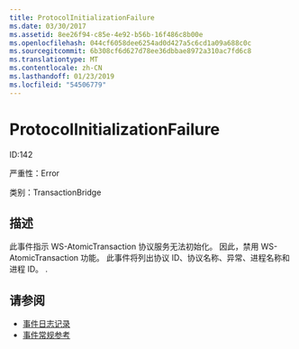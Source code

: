 ```yaml
---
title: ProtocolInitializationFailure
ms.date: 03/30/2017
ms.assetid: 8ee26f94-c85e-4e92-b56b-16f486c8b00e
ms.openlocfilehash: 044cf6058dee6254ad0d427a5c6cd1a09a688c0c
ms.sourcegitcommit: 6b308cf6d627d78ee36dbbae8972a310ac7fd6c8
ms.translationtype: MT
ms.contentlocale: zh-CN
ms.lasthandoff: 01/23/2019
ms.locfileid: "54506779"
---
```

# <a name="protocolinitializationfailure"></a>ProtocolInitializationFailure
ID:142  
  
 严重性：Error  
  
 类别：TransactionBridge  
  
## <a name="description"></a>描述  
 此事件指示 WS-AtomicTransaction 协议服务无法初始化。 因此，禁用 WS-AtomicTransaction 功能。 此事件将列出协议 ID、协议名称、异常、进程名称和进程 ID。 .  
  
## <a name="see-also"></a>请参阅
- [事件日志记录](../../../../../docs/framework/wcf/diagnostics/event-logging/index.md)
- [事件常规参考](../../../../../docs/framework/wcf/diagnostics/event-logging/events-general-reference.md)

